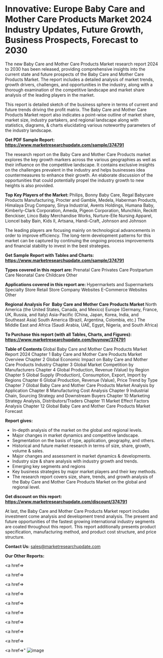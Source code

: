# Innovative: Europe Baby Care and Mother Care Products Market 2024 Industry Updates, Future Growth, Business Prospects, Forecast to 2030

The new Baby Care and Mother Care Products Market research report 2024 to 2030 has been released, providing comprehensive insights into the current state and future prospects of the Baby Care and Mother Care Products Market. The report includes a detailed analysis of market trends, growth drivers, challenges, and opportunities in the industry, along with a thorough examination of the competitive landscape and market share analysis of the leading players in the market.

This report is detailed sketch of the business sphere in terms of current and future trends driving the profit matrix. The Baby Care and Mother Care Products Market report also indicates a point-wise outline of market share, market size, industry partakers, and regional landscape along with statistics, diagrams, &amp; charts elucidating various noteworthy parameters of the industry landscape.

<strong><b>Get PDF Sample Report: <a href=https://www.marketresearchupdate.com/sample/374791>https://www.marketresearchupdate.com/sample/374791</a></b></strong>

The research report on the Baby Care and Mother Care Products market explores the key growth markers across the various geographies as well as their influence on the competitive landscape. It contains exclusive insights on the challenges prevalent in the industry and helps businesses idea countermeasures to enhance their growth. An elaborate discussion of the opportunities that could potentially propel the industry growth to new heights is also provided.

<strong><b>Top Key Players of the Market:
</b></strong>Philips, Bonny Baby Care, Regal Babycare Products Manufacturing, Procter and Gamble, Medela, Haberman Products, Himalaya Drug Company, Sinya Industrial, Avents Holdings, Humana Baby, Kimberly-Clark Corporation, Ameda, Pigeon Corporation, Munchkin, Reckitt Benckiser, Linco Baby Merchandise Works, Nurture-Elle Nursing Apparel, Lioncel baby Bain, Kids II, Artsana, Handi-Craft, Johnson and Johnson<strong><b>
</b></strong>

The leading players are focusing mainly on technological advancements in order to improve efficiency. The long-term development patterns for this market can be captured by continuing the ongoing process improvements and financial stability to invest in the best strategies.

<strong><b>Get Sample Report with Tables and Charts: <a href=https://www.marketresearchupdate.com/sample/374791>https://www.marketresearchupdate.com/sample/374791</a></b></strong>

<strong><b>Types covered in this report are:
</b></strong>Prenatal Care
Privates Care
Postpartum Care
Neonatal Care
Childcare
Other<strong><b>
</b></strong>

<strong><b>Applications covered in this report are:
</b></strong>Hypermarkets and Supermarkets
Specialty Store
Retail Store
Company Websites
E-Commerce Websites
Other<strong><b>
</b></strong>

<strong><b>Regional Analysis For  Baby Care and Mother Care Products Market</b></strong><strong><b>
</b></strong>North America (the United States, Canada, and Mexico)
Europe (Germany, France, UK, Russia, and Italy)
Asia-Pacific (China, Japan, Korea, India, and Southeast Asia)
South America (Brazil, Argentina, Colombia, etc.)
The Middle East and Africa (Saudi Arabia, UAE, Egypt, Nigeria, and South Africa)

<strong><b>To Purchase this report (with all Tables, Charts, and Figures): <a href=https://www.marketresearchupdate.com/buynow/374791>https://www.marketresearchupdate.com/buynow/374791</a></b></strong>

<strong><b>Table of Contents</b></strong><strong><b>
</b></strong>Global Baby Care and Mother Care Products Market Report 2024
Chapter 1 Baby Care and Mother Care Products Market Overview
Chapter 2 Global Economic Impact on Baby Care and Mother Care Products Industry
Chapter 3 Global Market Competition by Manufacturers
Chapter 4 Global Production, Revenue (Value) by Region
Chapter 5 Global Supply (Production), Consumption, Export, Import by Regions
Chapter 6 Global Production, Revenue (Value), Price Trend by Type
Chapter 7 Global Baby Care and Mother Care Products Market Analysis by Application
Chapter 8 Manufacturing Cost Analysis
Chapter 9 Industrial Chain, Sourcing Strategy and Downstream Buyers
Chapter 10 Marketing Strategy Analysis, Distributors/Traders
Chapter 11 Market Effect Factors Analysis
Chapter 12 Global Baby Care and Mother Care Products Market Forecast

<strong><b>Report gives:</b></strong>

- In-depth analysis of the market on the global and regional levels.
- Major changes in market dynamics and competitive landscape.
- Segmentation on the basis of type, application, geography, and others.
- Historical and future market research in terms of size, share, growth, volume &amp; sales.
- Major changes and assessment in market dynamics &amp; developments.
- Industry size &amp; share analysis with industry growth and trends.
- Emerging key segments and regions
- Key business strategies by major market players and their key methods.
- The research report covers size, share, trends, and growth analysis of the Baby Care and Mother Care Products Market on the global and regional level.

<strong><b>Get discount on this report: <a href=https://www.marketresearchupdate.com/discount/374791>https://www.marketresearchupdate.com/discount/374791</a></b></strong>

At last, the Baby Care and Mother Care Products Market report includes investment come analysis and development trend analysis. The present and future opportunities of the fastest growing international industry segments are coated throughout this report. This report additionally presents product specification, manufacturing method, and product cost structure, and price structure.

<strong><b>Contact Us:
</b></strong>sales@marketresearchupdate.com

<strong>Our Other Reports:</strong>

<a href=></a>

<a href=></a>

<a href=></a>

<a href=></a>

<a href=></a>

<a href=></a>

<a href=></a>

<a href=></a>

<a href=></a>

<a href=></a>"
![image](https://github.com/Gayatrikarjule/Market-Analysis-360/assets/97346546/21d8e7dc-f680-48c7-9924-d554370ae863)
